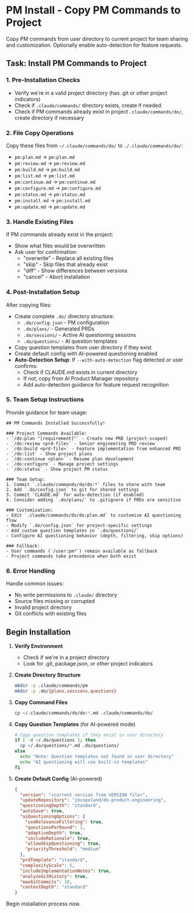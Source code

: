 # PM Install - Copy PM Commands to Project

Copy PM commands from user directory to current project for team sharing and customization. Optionally enable auto-detection for feature requests.

## Task: Install PM Commands to Project

### 1. Pre-Installation Checks
- Verify we're in a valid project directory (has .git or other project indicators)
- Check if `.claude/commands/` directory exists, create if needed
- Check if PM commands already exist in project `.claude/commands/do/`, create directory if necessary

### 2. File Copy Operations
Copy these files from `~/.claude/commands/do/` to `./.claude/commands/do/`:
- `pm:plan.md` → `pm:plan.md`
- `pm:review.md` → `pm:review.md`
- `pm:build.md` → `pm:build.md`
- `pm:list.md` → `pm:list.md`
- `pm:continue.md` → `pm:continue.md`
- `pm:configure.md` → `pm:configure.md`
- `pm:status.md` → `pm:status.md`
- `pm:install.md` → `pm:install.md`
- `pm:update.md` → `pm:update.md`

### 3. Handle Existing Files
If PM commands already exist in the project:
- Show what files would be overwritten
- Ask user for confirmation:
  - "overwrite" - Replace all existing files
  - "skip" - Skip files that already exist
  - "diff" - Show differences between versions
  - "cancel" - Abort installation

### 4. Post-Installation Setup
After copying files:
- Create complete `.do/` directory structure:
  - `.do/config.json` - PM configuration
  - `.do/plans/` - Generated PRDs
  - `.do/sessions/` - Active AI questioning sessions
  - `.do/questions/` - AI question templates
- Copy question templates from user directory if they exist
- Create default config with AI-powered questioning enabled
- **Auto-Detection Setup**: If `--with-auto-detection` flag detected or user confirms:
  - Check if CLAUDE.md exists in current directory
  - If not, copy from AI Product Manager repository
  - Add auto-detection guidance for feature request recognition

### 5. Team Setup Instructions
Provide guidance for team usage:
```
## PM Commands Installed Successfully!

### Project Commands Available:
- `/do:plan "[requirement]"` - Create new PRD (project-scoped)
- `/do:review <prd-file>` - Senior engineering PRD review
- `/do:build <prd-file>` - Feature implementation from enhanced PRD
- `/do:list` - Show project plans
- `/do:continue <plan>` - Resume plan development
- `/do:configure` - Manage project settings
- `/do:status` - Show project PM status

### Team Setup:
1. Commit `.claude/commands/do/do:*` files to share with team
2. Add `.do/config.json` to git for shared settings
3. Commit `CLAUDE.md` for auto-detection (if enabled)
4. Consider adding `.do/plans/` to .gitignore if PRDs are sensitive

### Customization:
- Edit `.claude/commands/do/do:plan.md` to customize AI questioning flow
- Modify `.do/config.json` for project-specific settings
- Add custom question templates in `.do/questions/`
- Configure AI questioning behavior (depth, filtering, skip options)

### Fallback:
- User commands (`/user:pm*`) remain available as fallback
- Project commands take precedence when both exist
```

### 6. Error Handling
Handle common issues:
- No write permissions to `.claude/` directory
- Source files missing or corrupted
- Invalid project directory
- Git conflicts with existing files

## Begin Installation

1. **Verify Environment**
   - Check if we're in a project directory
   - Look for .git, package.json, or other project indicators

2. **Create Directory Structure**
   ```bash
   mkdir -p .claude/commands/pm
   mkdir -p .do/{plans,sessions,questions}
   ```

3. **Copy Command Files**
   ```bash
   cp ~/.claude/commands/do/do:*.md .claude/commands/do/
   ```

4. **Copy Question Templates** (for AI-powered mode)
   ```bash
   # Copy question templates if they exist in user directory
   if [ -d ~/.do/questions ]; then
     cp ~/.do/questions/*.md .do/questions/
   else
     echo "Note: Question templates not found in user directory"
     echo "AI questioning will use built-in templates" 
   fi
   ```

5. **Create Default Config** (AI-powered)
   ```json
   {
     "version": "<current version from VERSION file>",
     "updateRepository": "jmcopeland/do-product-engineering",
     "questioningDepth": "standard",
     "autoSave": true,
     "aiQuestioningOptions": {
       "useRelevanceFiltering": true,
       "questionsPerRound": 1,
       "adaptiveDepth": true,
       "includeRationale": true,
       "allowSkipQuestioning": true,
       "priorityThreshold": "medium"
     },
     "prdTemplate": "standard",
     "complexityScale": 5,
     "includeImplementationNotes": true,
     "analyzeGitHistory": true,
     "maxGitCommits": 10,
     "contextDepth": "standard"
   }
   ```

Begin installation process now.